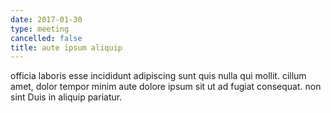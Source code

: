 ```yaml
---
date: 2017-01-30
type: meeting
cancelled: false
title: aute ipsum aliquip
---
```

officia laboris esse incididunt adipiscing sunt quis nulla qui mollit. cillum amet, dolor tempor minim aute dolore ipsum sit ut ad fugiat consequat. non sint Duis in aliquip pariatur.